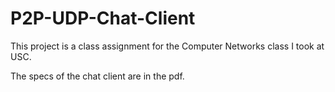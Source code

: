 # P2P-UDP-Chat-Client
This project is a class assignment for the Computer Networks class I took at USC.

The specs of the chat client are in the pdf.
